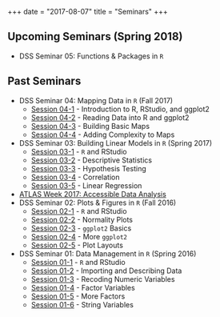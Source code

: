 +++
date = "2017-08-07"
title = "Seminars"
+++

## Upcoming Seminars (Spring 2018)

* DSS Seminar 05: Functions & Packages in `R`

## Past Seminars

* DSS Seminar 04: Mapping Data in `R` (Fall 2017)
  * [Session 04-1](https://github.com/slu-dss/fall-2017-seminar-01) - Introduction to R, RStudio, and ggplot2
  * [Session 04-2](https://github.com/slu-dss/fall-2017-seminar-02) - Reading Data into R and ggplot2
  * [Session 04-3](https://github.com/slu-dss/fall-2017-seminar-03) - Building Basic Maps
  * [Session 04-4](https://github.com/slu-dss/fall-2017-seminar-04) - Adding Complexity to Maps
* DSS Seminar 03: Building Linear Models in `R` (Spring 2017)
  * [Session 03-1](https://github.com/slu-dss/spring-2017-seminar-01) - `R` and RStudio
  * [Session 03-2](https://github.com/slu-dss/spring-2017-seminar-02) - Descriptive Statistics
  * [Session 03-3](https://github.com/slu-dss/spring-2017-seminar-03) - Hypothesis Testing
  * [Session 03-4](https://github.com/slu-dss/spring-2017-seminar-04) - Correlation
  * [Session 03-5](https://github.com/slu-dss/spring-2017-seminar-05) - Linear Regression
* [ATLAS Week 2017: Accessible Data Analysis](https://github.com/slu-dss/atlasWeek17)
* DSS Seminar 02: Plots & Figures in `R` (Fall 2016)
  * [Session 02-1](https://github.com/slu-dss/fall-2016-seminar-01) - `R` and RStudio
  * [Session 02-2](https://github.com/slu-dss/fall-2016-seminar-02) - Normality Plots
  * [Session 02-3](https://github.com/slu-dss/fall-2016-seminar-03) - `ggplot2` Basics
  * [Session 02-4](https://github.com/slu-dss/fall-2016-seminar-04) - More `ggplot2`
  * [Session 02-5](https://github.com/slu-dss/fall-2016-seminar-05) - Plot Layouts
* DSS Seminar 01: Data Management in `R` (Spring 2016)
  * [Session 01-1](https://github.com/slu-dss/spring-2016-seminar-01) - `R` and RStudio
  * [Session 01-2](https://github.com/slu-dss/spring-2016-seminar-02) - Importing and Describing Data
  * [Session 01-3](https://github.com/slu-dss/spring-2016-seminar-03) - Recoding Numeric Variables
  * [Session 01-4](https://github.com/slu-dss/spring-2016-seminar-04) - Factor Variables
  * [Session 01-5](https://github.com/slu-dss/spring-2016-seminar-05) - More Factors
  * [Session 01-6](https://github.com/slu-dss/spring-2016-seminar-06) - String Variables